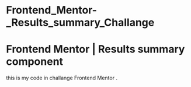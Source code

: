 # Frontend_Mentor-_Results_summary_Challange
# Frontend Mentor | Results summary component

this is my code in challange Frontend Mentor .
